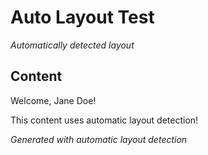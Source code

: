 # Auto Layout Test

_Automatically detected layout_

## Content

Welcome, Jane Doe!

This content uses automatic layout detection!

_Generated with automatic layout detection_

